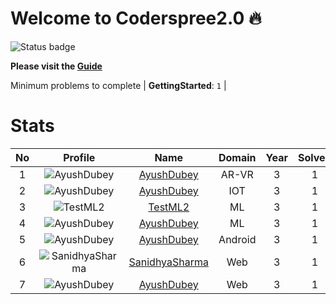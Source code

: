 
Welcome to Coderspree2.0 🔥
==========================


![Status badge](https://github.com/InnogeeksOrganization/coderspree/actions/workflows/checkSubmission.yml/badge.svg)  


**Please visit the [Guide](./Guide/README.md)**  


Minimum problems to complete | **GettingStarted**: `1` |   

# Stats
  

|No|Profile|Name|Domain|Year|Solved|
| :---: | :---: | :---: | :---: | :---: | :---: |
|1|![AyushDubey](https://avatars.githubusercontent.com/u/33064931?v=4&s=100)|[AyushDubey](https://github.com/devAyushDubey)|AR-VR|3|1|
|2|![AyushDubey](https://avatars.githubusercontent.com/u/33064931?v=4&s=100)|[AyushDubey](https://github.com/devAyushDubey)|IOT|3|1|
|3|![TestML2](https://avatars.githubusercontent.com/u/84376218?v=4&s=100)|[TestML2](https://github.com/TestML2)|ML|3|1|
|4|![AyushDubey](https://avatars.githubusercontent.com/u/33064931?v=4&s=100)|[AyushDubey](https://github.com/devAyushDubey)|ML|3|1|
|5|![AyushDubey](https://avatars.githubusercontent.com/u/33064931?v=4&s=100)|[AyushDubey](https://github.com/devAyushDubey)|Android|3|1|
|6|![SanidhyaSharma](https://avatars.githubusercontent.com/u/97938242?v=4&s=100)|[SanidhyaSharma](https://github.com/Sandy24aushar)|Web|3|1|
|7|![AyushDubey](https://avatars.githubusercontent.com/u/33064931?v=4&s=100)|[AyushDubey](https://github.com/devAyushDubey)|Web|3|1|
